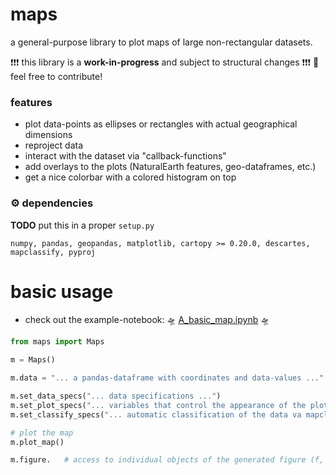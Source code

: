 # maps

a general-purpose library to plot maps of large non-rectangular datasets.

❗❗❗ this library is a **work-in-progress** and subject to structural changes ❗❗❗
🚀  feel free to contribute!

### features
- plot data-points as ellipses or rectangles with actual geographical dimensions
- reproject data
- interact with the dataset via "callback-functions"
- add overlays to the plots (NaturalEarth features, geo-dataframes, etc.)
- get a nice colorbar with a colored histogram on top

### ⚙ dependencies
**TODO** put this in a proper `setup.py`

```
numpy, pandas, geopandas, matplotlib, cartopy >= 0.20.0, descartes, mapclassify, pyproj
```

# basic usage

- check out the example-notebook: 🛸 [A_basic_map.ipynb](https://github.com/raphaelquast/maps/blob/dev/examples/A_basic_map.ipynb) 🛸

```python
from maps import Maps

m = Maps()

m.data = "... a pandas-dataframe with coordinates and data-values ..."

m.set_data_specs("... data specifications ...")
m.set_plot_specs("... variables that control the appearance of the plot ...")
m.set_classify_specs("... automatic classification of the data va mapclassify ...")

# plot the map
m.plot_map()

m.figure.   # access to individual objects of the generated figure (f, ax, cb, gridspec etc.)

```
